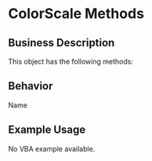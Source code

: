 # ColorScale Methods

## Business Description
This object has the following methods:

## Behavior
Name

## Example Usage
No VBA example available.